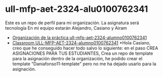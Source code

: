 # ull-mfp-aet-2324-alu0100762341
Este es un repo de perfil para mi organización. La asignatura será tecnología
En mi equipo estarán Alejandro, Casiano y Airam
* [Organización de la práctica ull-mfp-aet-2324-alumno0100762341](https://github.com/ull-mfp-aet-2324-alu0100762341)
* [Classroom ULL-MFP-AET-2324-alumno0100762341](https://classroom.github.com/a/WPmO2OGy)
*Hola Casiano, creo que he conseguido hacer todo salvo lo siguiente: en el paso CREA ASIGNACIONES PARA TUS ESTUDIANTES, Crea un repo de template para la asignación dentro de la organización, he podido crear el template "Daniafonso11-template" pero no me ha dejado usarlo para la asignación.
